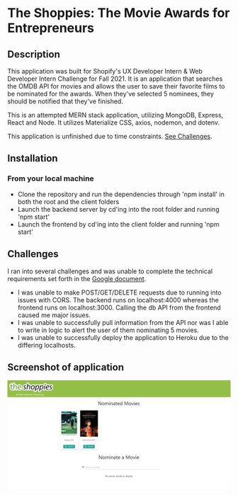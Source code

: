 # The Shoppies: The Movie Awards for Entrepreneurs

## Description
This application was built for Shopify's UX Developer Intern & Web Developer Intern Challenge for Fall 2021. It is an application that searches the OMDB API for movies and allows the user to save their favorite films to be nominated for the awards. When they've selected 5 nominees, they should be notified that they've finished.

This is an attempted MERN stack application, utilizing MongoDB, Express, React and Node. It utilizes Materialize CSS, axios, nodemon, and dotenv.

This application is unfinished due to time constraints. [See Challenges](#Challenges).

## Installation
### From your local machine
- Clone the repository and run the dependencies through 'npm install' in both the root and the client folders
- Launch the backend server by cd'ing into the root folder and running 'npm start'
- Launch the frontend by cd'ing into the client folder and running 'npm start'

## Challenges
I ran into several challenges and was unable to complete the technical requirements set forth in the [Google document](https://docs.google.com/document/d/1SdR9rQpocsH5rPTOcxr9noqHRld5NJlylKO9Hf94U8U/edit#heading=h.31w9woubunro).
- I was unable to make POST/GET/DELETE requests due to running into issues with CORS. The backend runs on localhost:4000 whereas the frontend runs on localhost:3000. Calling the db API from the frontend caused me major issues.
- I was unable to successfully pull information from the API nor was I able to write in logic to alert the user of them nominating 5 movies.
- I was unable to successfully deploy the application to Heroku due to the differing localhosts.


## Screenshot of application
![Screenshot of application](screenshot.png)
